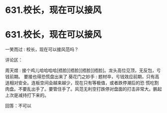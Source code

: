 # 631.校长，现在可以接风

# 631.校长，现在可以接风

一笑而过 : 校长，现在可以接风范吗？

评论区：

周天煜 : 接个鸡儿哈哈哈哈[捂脸][捂脸][捂脸][捂脸]。龙头高位见顶，无反包，亏钱前期。 要接也得恐慌盘出来了 葵花门之妙手 : 题材卒，亏钱效应前期，只有高送相对安全。连板空间会越来越少，现在只有等极值，或者跌停潮后的恐 慌吃割肉盘。不要乱出手了。要管住手了。风范无利空打跌停对盘面的打击非常大。鹏起上次是减持打下来的。

回答：不可以